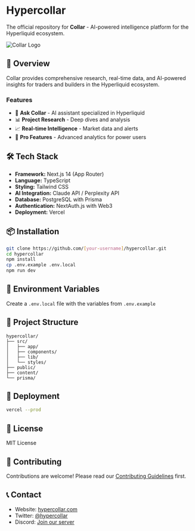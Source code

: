 # Hypercollar

The official repository for **Collar** - AI-powered intelligence platform for the Hyperliquid ecosystem.

![Collar Logo](public/images/collar-logo.svg)

## 🚀 Overview

Collar provides comprehensive research, real-time data, and AI-powered insights for traders and builders in the Hyperliquid ecosystem.

### Features
- 🤖 **Ask Collar** - AI assistant specialized in Hyperliquid
- 📊 **Project Research** - Deep dives and analysis
- 📈 **Real-time Intelligence** - Market data and alerts
- 🚀 **Pro Features** - Advanced analytics for power users

## 🛠 Tech Stack

- **Framework:** Next.js 14 (App Router)
- **Language:** TypeScript
- **Styling:** Tailwind CSS
- **AI Integration:** Claude API / Perplexity API
- **Database:** PostgreSQL with Prisma
- **Authentication:** NextAuth.js with Web3
- **Deployment:** Vercel

## 📦 Installation

```bash
git clone https://github.com/[your-username]/hypercollar.git
cd hypercollar
npm install
cp .env.example .env.local
npm run dev
```

## 🔧 Environment Variables

Create a `.env.local` file with the variables from `.env.example`

## 📁 Project Structure

```
hypercollar/
├── src/
│   ├── app/
│   ├── components/
│   ├── lib/
│   └── styles/
├── public/
├── content/
└── prisma/
```

## 🚀 Deployment

```bash
vercel --prod
```

## 📝 License

MIT License

## 🤝 Contributing

Contributions are welcome! Please read our [Contributing Guidelines](CONTRIBUTING.md) first.

## 📞 Contact

- Website: [hypercollar.com](https://hypercollar.com)
- Twitter: [@hypercollar](https://twitter.com/hypercollar)
- Discord: [Join our server](https://discord.gg/hypercollar)
